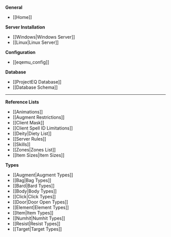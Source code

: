 **General**
* [[Home]]

**Server Installation**
* [[Windows|Windows Server]]
* [[Linux|Linux Server]]

**Configuration**
* [[eqemu_config]]

**Database**
* [[ProjectEQ Database]]
* [[Database Schema]]

---
**Reference Lists**
* [[Animations]]
* [[Augment Restrictions]]
* [[Client Mask]]
* [[Client Spell ID Limitations]]
* [[Deity|Diety List]]
* [[Server Rules]]
* [[Skills]]
* [[Zones|Zones List]]
* [[Item Sizes|Item Sizes]]

**Types**
* [[Augment|Augment Types]]
* [[Bag|Bag Types]]
* [[Bard|Bard Types]]
* [[Body|Body Types]]
* [[Click|Click Types]]
* [[Door|Door Open Types]]
* [[Element|Element Types]]
* [[Item|Item Types]]
* [[Numhit|Numhit Types]]
* [[Resist|Resist Types]]
* [[Target|Target Types]]